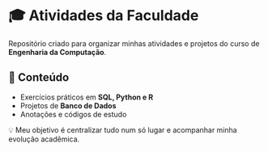 # 🎓 Atividades da Faculdade

Repositório criado para organizar minhas atividades e projetos do curso de **Engenharia da Computação**.  

## 📌 Conteúdo
- Exercícios práticos em **SQL, Python e R**
- Projetos de **Banco de Dados**
- Anotações e códigos de estudo  

💡 Meu objetivo é centralizar tudo num só lugar e acompanhar minha evolução acadêmica.
